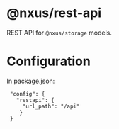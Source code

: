 # @nxus/rest-api

REST API for `@nxus/storage` models.

# Configuration

In package.json:
```
 "config": {
   "restapi": {
     "url_path": "/api"
    }
 }
```
